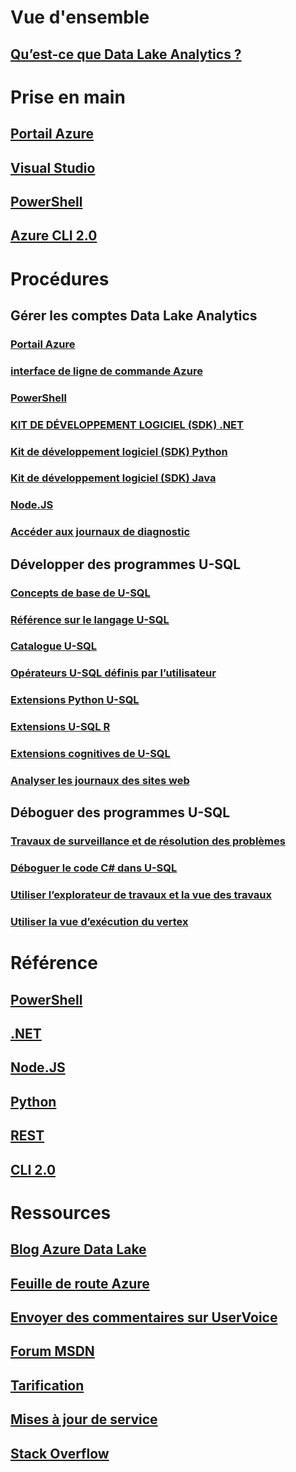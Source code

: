 

# Vue d'ensemble


## [Qu’est-ce que Data Lake Analytics ?](data-lake-analytics-overview.md)



# Prise en main


## [Portail Azure](data-lake-analytics-get-started-portal.md)


## [Visual Studio](data-lake-analytics-data-lake-tools-get-started.md)


## [PowerShell](data-lake-analytics-get-started-powershell.md)


## [Azure CLI 2.0](data-lake-analytics-get-started-cli2.md)



# Procédures



## Gérer les comptes Data Lake Analytics


### [Portail Azure](data-lake-analytics-manage-use-portal.md)


### [interface de ligne de commande Azure](data-lake-analytics-manage-use-cli.md)


### [PowerShell](data-lake-analytics-manage-use-powershell.md)


### [KIT DE DÉVELOPPEMENT LOGICIEL (SDK) .NET](data-lake-analytics-manage-use-dotnet-sdk.md)


### [Kit de développement logiciel (SDK) Python](data-lake-analytics-manage-use-python-sdk.md)


### [Kit de développement logiciel (SDK) Java](data-lake-analytics-manage-use-java-sdk.md)


### [Node.JS](data-lake-analytics-manage-use-nodejs.md)


### [Accéder aux journaux de diagnostic](data-lake-analytics-diagnostic-logs.md)



## Développer des programmes U-SQL


### [Concepts de base de U-SQL](data-lake-analytics-u-sql-get-started.md)


### [Référence sur le langage U-SQL](https://msdn.microsoft.com/library/azure/mt591959)


### [Catalogue U-SQL](data-lake-analytics-u-sql-catalog.md)


### [Opérateurs U-SQL définis par l’utilisateur](data-lake-analytics-u-sql-develop-user-defined-operators.md)


### [Extensions Python U-SQL](data-lake-analytics-u-sql-python-extensions.md)


### [Extensions U-SQL R](data-lake-analytics-u-sql-r-extensions.md)


### [Extensions cognitives de U-SQL](data-lake-analytics-u-sql-cognitive.md)


### [Analyser les journaux des sites web](data-lake-analytics-analyze-weblogs.md)



## Déboguer des programmes U-SQL


### [Travaux de surveillance et de résolution des problèmes](data-lake-analytics-monitor-and-troubleshoot-jobs-tutorial.md)


### [Déboguer le code C# dans U-SQL](data-lake-analytics-debug-u-sql-jobs.md)


### [Utiliser l’explorateur de travaux et la vue des travaux](data-lake-analytics-data-lake-tools-view-jobs.md)


### [Utiliser la vue d’exécution du vertex](data-lake-analytics-data-lake-tools-use-vertex-execution-view.md)



# Référence


## [PowerShell](/powershell/module/azurerm.datalakeanalytics)


## [.NET](/dotnet/api/microsoft.azure.management.datalake.analytics)


## [Node.JS](https://www.npmjs.com/package/azure-arm-datalake-analytics)


## [Python](http://azure-sdk-for-python.readthedocs.io/en/latest/sample_azure-mgmt-datalake-analytics.html)


## [REST](/rest/api/datalakeanalytics/)


## [CLI 2.0](https://docs.microsoft.com/cli/azure/dla)



# Ressources


## [Blog Azure Data Lake](https://blogs.msdn.microsoft.com/azuredatalake/)


## [Feuille de route Azure](https://azure.microsoft.com/roadmap/)


## [Envoyer des commentaires sur UserVoice](https://feedback.azure.com/forums/327234-data-lake)


## [Forum MSDN](https://social.msdn.microsoft.com/Forums/en-US/home?forum=AzureDataLake)


## [Tarification](https://azure.microsoft.com/pricing/details/data-lake-analytics/)


## [Mises à jour de service](https://azure.microsoft.com/updates/?product=data-lake-analytics)


## [Stack Overflow](http://stackoverflow.com/questions/tagged/azure-data-lake)
